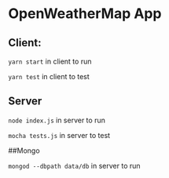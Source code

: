 # OpenWeatherMap App

## Client:

`yarn start` in client to run

`yarn test` in client to test

## Server

`node index.js` in server to run

`mocha tests.js` in server to test

##Mongo

`mongod --dbpath data/db` in server to run

